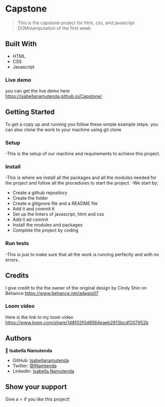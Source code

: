 # Capstone

> This is the capstone projecr for html, css, and javascript DOMmaniputation of the first week.


## Built With

- HTML
- CSS
- Javascript

### Live demo
you can get the live demo here https://isabellanamutenda.github.io/Capstone/

## Getting Started



To get a copy up and running you follow these simple example steps.
you can also clone the work to your machine using git clone

### Setup
-This is the setup of our machine and requirements to achieve this project.

### Install
-This is where we install all the packages and all the modules needed for the project and follow all the procedures to start the project.
-We start by;

 - Create a github repository
 - Create the folder
 - Create a gitignore file and a README file
 - Add it and commit it
 - Set up the linters of javascript, html and css
 - Add it ad commit
 - Install the modules and packages
 - Complete the project by coding


### Run tests
-This is just to make sure that all the work is running perfectly and with no errors.

## Credits
I give credit to the the owner of the original design by Cindy Shin on Behance https://www.behance.net/adagio07

### Loom video
Here is the link to my loom video
https://www.loom.com/share/148f02f0d8564eaeb2813bcdf207952b

## Authors

👤 **Isabella Namutenda**

- GitHub: [Isabellanamutenda](https://github.com/Isabellanamutenda)
- Twitter: [@INamtenda](https://twitter.com/INamtenda)
- LinkedIn: [Isabella Namutenda](https://www.linkedin.com/in/isabella-namutenda/)



## Show your support
Give a ⭐️ if you like this project!